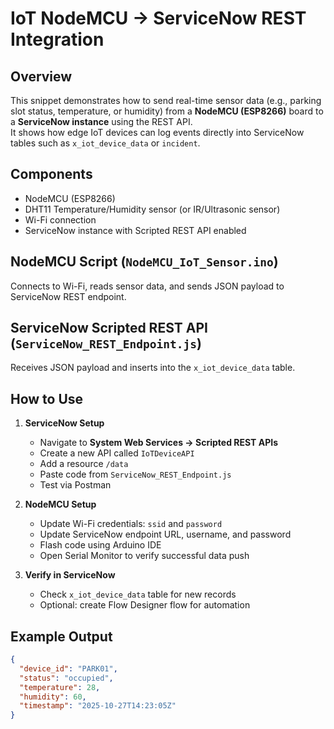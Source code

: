 # IoT NodeMCU → ServiceNow REST Integration

##  Overview
This snippet demonstrates how to send real-time sensor data (e.g., parking slot status, temperature, or humidity) from a **NodeMCU (ESP8266)** board to a **ServiceNow instance** using the REST API.  
It shows how edge IoT devices can log events directly into ServiceNow tables such as `x_iot_device_data` or `incident`.



##  Components
- NodeMCU (ESP8266)
- DHT11 Temperature/Humidity sensor (or IR/Ultrasonic sensor)
- Wi-Fi connection
- ServiceNow instance with Scripted REST API enabled



##  NodeMCU Script (`NodeMCU_IoT_Sensor.ino`)
Connects to Wi-Fi, reads sensor data, and sends JSON payload to ServiceNow REST endpoint.



##  ServiceNow Scripted REST API (`ServiceNow_REST_Endpoint.js`)
Receives JSON payload and inserts into the `x_iot_device_data` table.



##  How to Use
1. **ServiceNow Setup**
   - Navigate to **System Web Services → Scripted REST APIs**
   - Create a new API called `IoTDeviceAPI`
   - Add a resource `/data`
   - Paste code from `ServiceNow_REST_Endpoint.js`
   - Test via Postman

2. **NodeMCU Setup**
   - Update Wi-Fi credentials: `ssid` and `password`
   - Update ServiceNow endpoint URL, username, and password
   - Flash code using Arduino IDE
   - Open Serial Monitor to verify successful data push

3. **Verify in ServiceNow**
   - Check `x_iot_device_data` table for new records
   - Optional: create Flow Designer flow for automation

##  Example Output

```json
{
  "device_id": "PARK01",
  "status": "occupied",
  "temperature": 28,
  "humidity": 60,
  "timestamp": "2025-10-27T14:23:05Z"
}


